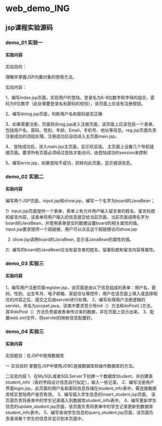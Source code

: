 # web_demo_ING

## jsp课程实验源码

### demo_01 实验一

#### 实验内容

实验目的：

理解并掌握JSP内置对象的使用方法。

实验内容：

1、编写index.jsp页面，实现用户的登陆，登录名为6-8位数字和字母的组合，密码为6位数字（此处需要登录名和密码的校验），该页面上应该有注册按钮。

2、编写dolog.jsp页面，判断用户名和密码是否正确

3、如果需要注册，页面转向reg.jsp进入注册页面，该页面上应该包括一个表单，包括用户名、密码、性别、年龄、Email，手机号、地址等信息。reg.jsp页面负责注册成功的流程处理。注册成功后自动进入主页面main.jsp。

4、 登陆成功后，进入main.jsp主页面，显示欢迎语。 主页面上设置几个导航链接页面。要求所有页面必须经过登陆才能访问，由登陆成功的session来控制

5、编写error.jsp，如果登陆不成功，则转向此页面，显示错误信息。

### demo_02 实验二

#### 实验内容

编写两个JSP页面，input.jsp和show.jsp，编写一个名字为board的JavaBean； 

1）input.jsp页面提供一个表单，表单上有允许用户输入留言者的姓名、留言标题和留言内容，该表单将用户输入的信息提交给当前页面，当前页面调用名字为board的JavaBean，并使用表单提交的数据设置board的相关属性的值。input.jsp要求提供一个超链接，用户可以点击这个超链接访问show.jsp  

2) show.jsp调用board的JavaBean, 显示该JavaBean的属性的值。 

2）编写的board的JavaBean应当有留言者的姓名、留着标题和留言内容等属性。

### demo_03 实验三

#### 实验内容

1、编写用户注册页面register.jsp，该页面是由以下信息组成的表单：用户名、密码、性别、出生年月、电子邮箱、家庭住址等控件，用户在该页面上填入或选择相应的内容之后，提交之后由servlet进行处理。
2、编写处理用户注册逻辑的servlet，命名为accpet.java，该类中要求至少有init（）方法和doPost( )方法，其中doPost（）方法负责接收表单传过来的数据，并在页面上显示出来。
3、配置web.xml文件，将servlet的映射信息配置好。


### demo_04 实验三

#### 实验内容
实验题目：在JSP中使用数据库

一 实验目的
掌握在JSP中使用JDBC连接数据库和操作数据库的方法。

二实验内容
1、在MySQL或者SQLServer下创建一个数据库Student，并创建表student_info（表的字段设计信息自行拟定），输入一些记录。
2、编写注册用户界面login.jsp，此页面的用户名和密码信息存储在student_info表中，需连接数据库核实登陆用户是否有效。
3、编写插入学生信息的insert_student.jsp页面， 该页面负责将表单中的学生记录插入到数据库student_info表中。
4、编写更新学生信息的update_student.jsp页面，该页面负责将表单中的学生记录更新到数据库student_info表中。
5、编写查询学生信息的query_student.jsp页面，该页面负责查询某个学生的信息并显示到本页面中。
